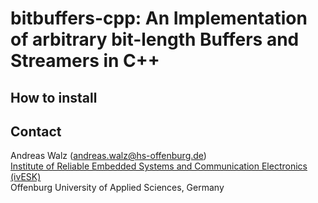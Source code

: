 # bitbuffers-cpp: An Implementation of arbitrary bit-length Buffers and Streamers in C++

## How to install


## Contact

Andreas Walz (andreas.walz@hs-offenburg.de)  
[Institute of Reliable Embedded Systems and Communication Electronics (ivESK)](https://ivesk.hs-offenburg.de/)  
Offenburg University of Applied Sciences, Germany

